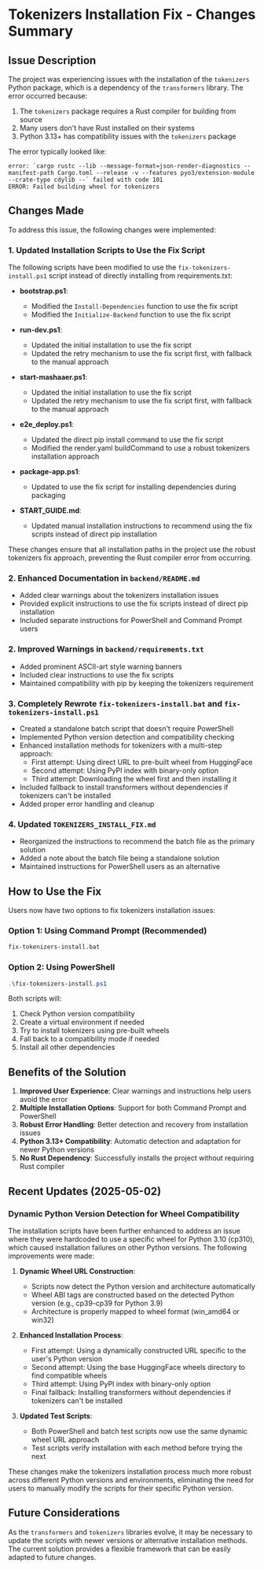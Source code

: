 # Tokenizers Installation Fix - Changes Summary

## Issue Description

The project was experiencing issues with the installation of the `tokenizers` Python package, which is a dependency of the `transformers` library. The error occurred because:

1. The `tokenizers` package requires a Rust compiler for building from source
2. Many users don't have Rust installed on their systems
3. Python 3.13+ has compatibility issues with the `tokenizers` package

The error typically looked like:

```
error: `cargo rustc --lib --message-format=json-render-diagnostics --manifest-path Cargo.toml --release -v --features pyo3/extension-module --crate-type cdylib --` failed with code 101
ERROR: Failed building wheel for tokenizers
```

## Changes Made

To address this issue, the following changes were implemented:

### 1. Updated Installation Scripts to Use the Fix Script

The following scripts have been modified to use the `fix-tokenizers-install.ps1` script instead of directly installing from requirements.txt:

- **bootstrap.ps1**:
  - Modified the `Install-Dependencies` function to use the fix script
  - Modified the `Initialize-Backend` function to use the fix script

- **run-dev.ps1**:
  - Updated the initial installation to use the fix script
  - Updated the retry mechanism to use the fix script first, with fallback to the manual approach

- **start-mashaaer.ps1**:
  - Updated the initial installation to use the fix script
  - Updated the retry mechanism to use the fix script first, with fallback to the manual approach

- **e2e_deploy.ps1**:
  - Updated the direct pip install command to use the fix script
  - Modified the render.yaml buildCommand to use a robust tokenizers installation approach

- **package-app.ps1**:
  - Updated to use the fix script for installing dependencies during packaging

- **START_GUIDE.md**:
  - Updated manual installation instructions to recommend using the fix scripts instead of direct pip installation

These changes ensure that all installation paths in the project use the robust tokenizers fix approach, preventing the Rust compiler error from occurring.

### 2. Enhanced Documentation in `backend/README.md`

- Added clear warnings about the tokenizers installation issues
- Provided explicit instructions to use the fix scripts instead of direct pip installation
- Included separate instructions for PowerShell and Command Prompt users

### 2. Improved Warnings in `backend/requirements.txt`

- Added prominent ASCII-art style warning banners
- Included clear instructions to use the fix scripts
- Maintained compatibility with pip by keeping the tokenizers requirement

### 3. Completely Rewrote `fix-tokenizers-install.bat` and `fix-tokenizers-install.ps1`

- Created a standalone batch script that doesn't require PowerShell
- Implemented Python version detection and compatibility checking
- Enhanced installation methods for tokenizers with a multi-step approach:
  - First attempt: Using direct URL to pre-built wheel from HuggingFace
  - Second attempt: Using PyPI index with binary-only option
  - Third attempt: Downloading the wheel first and then installing it
- Included fallback to install transformers without dependencies if tokenizers can't be installed
- Added proper error handling and cleanup

### 4. Updated `TOKENIZERS_INSTALL_FIX.md`

- Reorganized the instructions to recommend the batch file as the primary solution
- Added a note about the batch file being a standalone solution
- Maintained instructions for PowerShell users as an alternative

## How to Use the Fix

Users now have two options to fix tokenizers installation issues:

### Option 1: Using Command Prompt (Recommended)

```cmd
fix-tokenizers-install.bat
```

### Option 2: Using PowerShell

```powershell
.\fix-tokenizers-install.ps1
```

Both scripts will:
1. Check Python version compatibility
2. Create a virtual environment if needed
3. Try to install tokenizers using pre-built wheels
4. Fall back to a compatibility mode if needed
5. Install all other dependencies

## Benefits of the Solution

1. **Improved User Experience**: Clear warnings and instructions help users avoid the error
2. **Multiple Installation Options**: Support for both Command Prompt and PowerShell
3. **Robust Error Handling**: Better detection and recovery from installation issues
4. **Python 3.13+ Compatibility**: Automatic detection and adaptation for newer Python versions
5. **No Rust Dependency**: Successfully installs the project without requiring Rust compiler

## Recent Updates (2025-05-02)

### Dynamic Python Version Detection for Wheel Compatibility

The installation scripts have been further enhanced to address an issue where they were hardcoded to use a specific wheel for Python 3.10 (cp310), which caused installation failures on other Python versions. The following improvements were made:

1. **Dynamic Wheel URL Construction**:
   - Scripts now detect the Python version and architecture automatically
   - Wheel ABI tags are constructed based on the detected Python version (e.g., cp39-cp39 for Python 3.9)
   - Architecture is properly mapped to wheel format (win_amd64 or win32)

2. **Enhanced Installation Process**:
   - First attempt: Using a dynamically constructed URL specific to the user's Python version
   - Second attempt: Using the base HuggingFace wheels directory to find compatible wheels
   - Third attempt: Using PyPI index with binary-only option
   - Final fallback: Installing transformers without dependencies if tokenizers can't be installed

3. **Updated Test Scripts**:
   - Both PowerShell and batch test scripts now use the same dynamic wheel URL approach
   - Test scripts verify installation with each method before trying the next

These changes make the tokenizers installation process much more robust across different Python versions and environments, eliminating the need for users to manually modify the scripts for their specific Python version.

## Future Considerations

As the `transformers` and `tokenizers` libraries evolve, it may be necessary to update the scripts with newer versions or alternative installation methods. The current solution provides a flexible framework that can be easily adapted to future changes.
